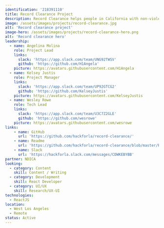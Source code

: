 ```yaml
---
identification: '218391110'
title: Record Clearance Project
description: Record Clearance helps people in California with non-violent criminal records accomplish record clearance, expungement or reduction as a result of Prop 47 & Prop 64. The main features include building trust, educating the public about the program and informing those who are eligible for this program.
image: /assets/images/projects/record-clearance.jpg
alt: 'Record clearance project'
image-hero: /assets/images/projects/record-clearance-hero.png
alt: 'Record clearance hero'
leadership:
  - name: Angelina Molina
    role: Project Lead
    links:
      slack: 'https://app.slack.com/team/UNG92TWSV'
      github: 'https://github.com/H1Angela'
    picture: https://avatars.githubusercontent.com/H1Angela
  - name: Kelsey Justis
    role: Project Manager
    links:
      slack: 'https://app.slack.com/team/UP92GTCG2'
      github: 'https://github.com/KelseyJustis'
    picture: https://avatars.githubusercontent.com/KelseyJustis
  - name: Wesley Rowe
    role: Tech Lead
    links:
      slack: 'https://app.slack.com/team/U3C7Z2GLE'
      github: 'https://github.com/wesrowe'
    picture: https://avatars.githubusercontent.com/wesrowe
links:
    - name: GitHub
      url: 'https://github.com/hackforla/record-clearance/'
    - name: Readme
      url: 'https://github.com/hackforla/record-clearance/blob/master/README.md'
    - name: Slack
      url: 'https://hackforla.slack.com/messages/CDWKEBYBB'
partner: NDICA
looking:
  - category: Content
    skill: Content / Writing
  - category: Development
    skill: React Developer
  - category: UI/UX
    skill: Research/UX-UI
technologies:
  - ReactJS
location:
  - West Los Angeles
  - Remote
status: Active
---
```

